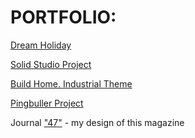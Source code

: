 # PORTFOLIO:

<a href="https://rodergstep.github.io/SPC/">Dream Holiday</a>

<a href="https://rodergstep.github.io/PR_Solid">Solid Studio Project</a>

<a href="https://rodergstep.github.io/PORTFOLIO">Build Home. Industrial Theme</a>

<a href="https://rodergstep.github.io/homework_9">Pingbuller Project</a>

Journal <a href="https://drive.google.com/open?id=0B6EBT5fmZFW2TnpTNHVuZWhtN0k">"47"</a> - my design of this magazine
